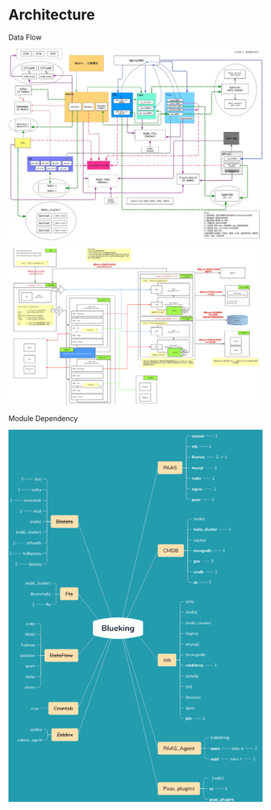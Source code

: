 # Architecture

Data Flow

![](../../../.gitbook/assets/image%20%283%29.png)

![](../../../.gitbook/assets/image%20%285%29.png)



Module Dependency

![](../../../.gitbook/assets/image%20%2810%29.png)

